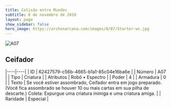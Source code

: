 ```yaml
---
title: Colisão entre Mundos
subtitle: 8 de novembro de 2019
layout: page
show_sidebar: false
hero_image: https://archonarcana.com/images/0/07/Starter-wc.jpg
---
```


![A07](https://cdn.keyforgegame.com/media/card_front/pt/453_A07_7CPMJ6WMGP9J_pt.png)

## Ceifador

|----|----|
| ID | 62427579-c56b-4665-b1a1-85c04e16ba6e |
| Número | A07 |
| Tipo | Criatura |
| Atributos | Robô • Espectro |
| Poder | 4 |
| Armadura | 0 |
| Texto | Se você estiver assombrado, Ceifador entra em jogo preparado. (Você fica assombrado  se houver 10 ou mais cartas em sua pilha de descarte.)Coleta: Expurgue uma criatura inimiga e uma criatura amiga. |
| Raridade | Especial |
